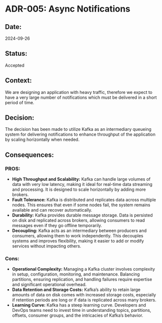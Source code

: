 # ADR-005: Async Notifications

## Date:
2024-09-26

## Status:
Accepted

## Context:
We are designing an application with heavy traffic, therefore we expect to have a very large number of notifications which must be delivered in a short period of time.

## Decision:
The decision has been made to utilize Kafka as an intermediary queueing system for delivering notifications to enhance throughput of the application by scaling horizontally when needed.

## Consequences:

### PROS:
- **High Throughput and Scalability:** Kafka can handle large volumes of data with very low latency, making it ideal for real-time data streaming and processing. It is designed to scale horizontally by adding more brokers.
- **Fault Tolerance:** Kafka is distributed and replicates data across multiple nodes. This ensures that even if some nodes fail, the system remains available and can recover automatically.
- **Durability:** Kafka provides durable message storage. Data is persisted on disk and replicated across brokers, allowing consumers to read messages even if they go offline temporarily.
- **Decoupling:** Kafka acts as an intermediary between producers and consumers, allowing them to work independently. This decouples systems and improves flexibility, making it easier to add or modify services without impacting others.

### Cons:
- **Operational Complexity:** Managing a Kafka cluster involves complexity in setup, configuration, monitoring, and maintenance. Balancing partitions, ensuring replication, and handling failures require expertise and significant operational overhead.
- **Data Retention and Storage Costs:** Kafka’s ability to retain large amounts of data on disk comes with increased storage costs, especially if retention periods are long or if data is replicated across many brokers.
- **Learning Curve:** Kafka has a steep learning curve. Developers and DevOps teams need to invest time in understanding topics, partitions, offsets, consumer groups, and the intricacies of Kafka’s behavior.
